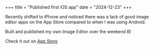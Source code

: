 +++
title = "Published first iOS app"
date = "2024-12-23"
+++

Recently shifted to iPhone and noticed there was a lack of good image editor apps on the App Store compared to when I was using Android.

Built and published my own Image Editor over the weekend B)

Check it out on [App Store](https://apps.apple.com/us/app/power-editor/id6739633465?platform=iphone)

